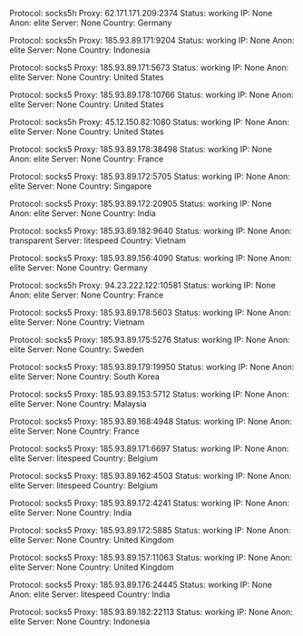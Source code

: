 Protocol: socks5h
Proxy: 62.171.171.209:2374
Status: working
IP: None
Anon: elite
Server: None
Country: Germany

Protocol: socks5h
Proxy: 185.93.89.171:9204
Status: working
IP: None
Anon: elite
Server: None
Country: Indonesia

Protocol: socks5
Proxy: 185.93.89.171:5673
Status: working
IP: None
Anon: elite
Server: None
Country: United States

Protocol: socks5
Proxy: 185.93.89.178:10766
Status: working
IP: None
Anon: elite
Server: None
Country: United States

Protocol: socks5h
Proxy: 45.12.150.82:1080
Status: working
IP: None
Anon: elite
Server: None
Country: United States

Protocol: socks5
Proxy: 185.93.89.178:38498
Status: working
IP: None
Anon: elite
Server: None
Country: France

Protocol: socks5
Proxy: 185.93.89.172:5705
Status: working
IP: None
Anon: elite
Server: None
Country: Singapore

Protocol: socks5
Proxy: 185.93.89.172:20905
Status: working
IP: None
Anon: elite
Server: None
Country: India

Protocol: socks5
Proxy: 185.93.89.182:9640
Status: working
IP: None
Anon: transparent
Server: litespeed
Country: Vietnam

Protocol: socks5
Proxy: 185.93.89.156:4090
Status: working
IP: None
Anon: elite
Server: None
Country: Germany

Protocol: socks5h
Proxy: 94.23.222.122:10581
Status: working
IP: None
Anon: elite
Server: None
Country: France

Protocol: socks5
Proxy: 185.93.89.178:5603
Status: working
IP: None
Anon: elite
Server: None
Country: Vietnam

Protocol: socks5
Proxy: 185.93.89.175:5276
Status: working
IP: None
Anon: elite
Server: None
Country: Sweden

Protocol: socks5
Proxy: 185.93.89.179:19950
Status: working
IP: None
Anon: elite
Server: None
Country: South Korea

Protocol: socks5
Proxy: 185.93.89.153:5712
Status: working
IP: None
Anon: elite
Server: None
Country: Malaysia

Protocol: socks5
Proxy: 185.93.89.168:4948
Status: working
IP: None
Anon: elite
Server: None
Country: France

Protocol: socks5
Proxy: 185.93.89.171:6697
Status: working
IP: None
Anon: elite
Server: litespeed
Country: Belgium

Protocol: socks5
Proxy: 185.93.89.162:4503
Status: working
IP: None
Anon: elite
Server: litespeed
Country: Belgium

Protocol: socks5
Proxy: 185.93.89.172:4241
Status: working
IP: None
Anon: elite
Server: None
Country: India

Protocol: socks5
Proxy: 185.93.89.172:5885
Status: working
IP: None
Anon: elite
Server: None
Country: United Kingdom

Protocol: socks5
Proxy: 185.93.89.157:11063
Status: working
IP: None
Anon: elite
Server: None
Country: United Kingdom

Protocol: socks5
Proxy: 185.93.89.176:24445
Status: working
IP: None
Anon: elite
Server: litespeed
Country: India

Protocol: socks5
Proxy: 185.93.89.182:22113
Status: working
IP: None
Anon: elite
Server: None
Country: Indonesia

